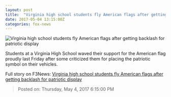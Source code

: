 ```yaml
---
layout: post
title:  "Virginia high school students fly American flags after getting backlash for patriotic display"
date: 2017-05-04 13:15:00Z
categories: fox-news
---
```


![Virginia high school students fly American flags after getting backlash for patriotic display](http://a57.foxnews.com/media2.foxnews.com/BrightCove/694940094001/2017/04/18/876/493/694940094001_5401804398001_5401802950001-vs.jpg?ve=1&tl=1)

Students at a Virginia High School waved their support for the American flag proudly last Friday after some criticized them for placing the patriotic symbol on their vehicles.


Full story on F3News: [Virginia high school students fly American flags after getting backlash for patriotic display](http://www.f3nws.com/n/PtphPE)

> Posted on: Thursday, May 4, 2017 6:15:00 PM
